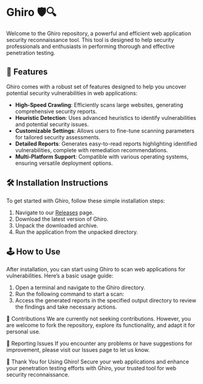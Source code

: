 # Ghiro 🛡️🔍

Welcome to the Ghiro repository, a powerful and efficient web application security reconnaissance tool. This tool is designed to help security professionals and enthusiasts in performing thorough and effective penetration testing.

## 🚀 Features

Ghiro comes with a robust set of features designed to help you uncover potential security vulnerabilities in web applications:

- **High-Speed Crawling**: Efficiently scans large websites, generating comprehensive security reports.
- **Heuristic Detection**: Uses advanced heuristics to identify vulnerabilities and potential security issues.
- **Customizable Settings**: Allows users to fine-tune scanning parameters for tailored security assessments.
- **Detailed Reports**: Generates easy-to-read reports highlighting identified vulnerabilities, complete with remediation recommendations.
- **Multi-Platform Support**: Compatible with various operating systems, ensuring versatile deployment options.

## 🛠️ Installation Instructions

To get started with Ghiro, follow these simple installation steps:

1. Navigate to our [Releases](../../releases) page.
2. Download the latest version of Ghiro.
3. Unpack the downloaded archive.
4. Run the application from the unpacked directory.

## 🕹️ How to Use

After installation, you can start using Ghiro to scan web applications for vulnerabilities. Here’s a basic usage guide:

1. Open a terminal and navigate to the Ghiro directory.
2. Run the following command to start a scan:
3. Access the generated reports in the specified output directory to review the findings and take necessary actions.

🛑 Contributions
We are currently not seeking contributions. However, you are welcome to fork the repository, explore its functionality, and adapt it for personal use.

🐞 Reporting Issues
If you encounter any problems or have suggestions for improvement, please visit our Issues page to let us know.

🌟 Thank You for Using Ghiro!
Secure your web applications and enhance your penetration testing efforts with Ghiro, your trusted tool for web security reconnaissance.
